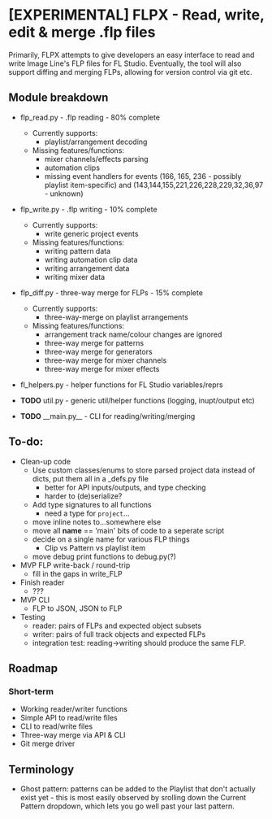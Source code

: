 # [EXPERIMENTAL] FLPX - Read, write, edit & merge .flp files

Primarily, FLPX attempts to give developers an easy interface to read and write Image Line's FLP files for FL Studio. Eventually, the tool will also support diffing and merging FLPs, allowing for version control via git etc.

## Module breakdown

- flp_read.py - .flp reading - 80% complete
  - Currently supports:
    - playlist/arrangement decoding
  - Missing features/functions:
    - mixer channels/effects parsing
    - automation clips
    - missing event handlers for events (166, 165, 236 - possibly playlist item-specific) and (143,144,155,221,226,228,229,32,36,97 - unknown)
- flp_write.py - .flp writing - 10% complete
  - Currently supports:
    - write generic project events
  - Missing features/functions:
    - writing pattern data
    - writing automation clip data
    - writing arrangement data
    - writing mixer data

- flp_diff.py - three-way merge for FLPs - 15% complete
  - Currently supports:
    - three-way-merge on playlist arrangements
  - Missing features/functions:
    - arrangement track name/colour changes are ignored
    - three-way merge for patterns
    - three-way merge for generators
    - three-way merge for mixer channels
    - three-way merge for mixer effects


- fl_helpers.py - helper functions for FL Studio variables/reprs 
- **TODO** util.py - generic util/helper functions (logging, inupt/output etc)
- **TODO** \_\_main.py\_\_ - CLI for reading/writing/merging

## To-do:
- Clean-up code
   - Use custom classes/enums to store parsed project data instead of dicts, put them all in a _defs.py file
     - better for API inputs/outputs, and type checking 
     - harder to (de)serialize?
   - Add type signatures to all functions
     - need a type for `project`...
  - move inline notes to...somewhere else
  - move all __name__ == 'main' bits of code to a seperate script 
  - decide on a single name for various FLP things
    - Clip vs Pattern vs playlist item
  - move debug print functions to debug.py(?)
- MVP FLP write-back / round-trip
  -  fill in the gaps in write_FLP
- Finish reader
  - ???
- MVP CLI
  - FLP to JSON, JSON to FLP
- Testing
  - reader: pairs of FLPs and expected object subsets
  - writer: pairs of full track objects and expected FLPs
  - integration test: reading->writing should produce the same FLP.

## Roadmap
### Short-term
- Working reader/writer functions
- Simple API to read/write files
- CLI to read/write files
- Three-way merge via API & CLI
- Git merge driver


## Terminology

- Ghost pattern: patterns can be added to the Playlist that don't actually exist yet - this is most easily observed by srolling down the Current Pattern dropdown, which lets you go well past your last pattern. 